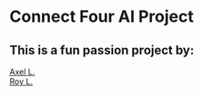 # Connect Four AI Project

## This is a fun passion project by:  
[Axel L.](https://github.com/ProgrammingCookies)  
[Roy L.](https://github.com/ruisnake)  
